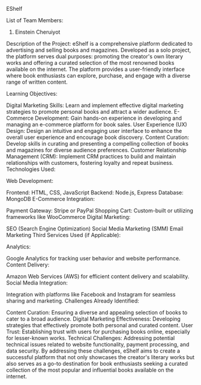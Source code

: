  EShelf


List of Team Members:
1.	Einstein Cheruiyot

Description of the Project:
eShelf is a comprehensive platform dedicated to advertising and selling books and magazines. Developed as a solo project, the platform serves dual purposes: promoting the creator's own literary works and offering a curated selection of the most renowned books available on the internet. The platform provides a user-friendly interface where book enthusiasts can explore, purchase, and engage with a diverse range of written content.

Learning Objectives:

Digital Marketing Skills: Learn and implement effective digital marketing strategies to promote personal books and attract a wider audience.
E-Commerce Development: Gain hands-on experience in developing and managing an e-commerce platform for book sales.
User Experience (UX) Design: Design an intuitive and engaging user interface to enhance the overall user experience and encourage book discovery.
Content Curation: Develop skills in curating and presenting a compelling collection of books and magazines for diverse audience preferences.
Customer Relationship Management (CRM): Implement CRM practices to build and maintain relationships with customers, fostering loyalty and repeat business.
Technologies Used:

Web Development:

Frontend: HTML, CSS, JavaScript
Backend: Node.js, Express
Database: MongoDB
E-Commerce Integration:

Payment Gateway: Stripe or PayPal
Shopping Cart: Custom-built or utilizing frameworks like WooCommerce
Digital Marketing:

SEO (Search Engine Optimization)
Social Media Marketing (SMM)
Email Marketing
Third Services Used (if Applicable):

Analytics:

Google Analytics for tracking user behavior and website performance.
Content Delivery:

Amazon Web Services (AWS) for efficient content delivery and scalability.
Social Media Integration:

Integration with platforms like Facebook and Instagram for seamless sharing and marketing.
Challenges Already Identified:

Content Curation: Ensuring a diverse and appealing selection of books to cater to a broad audience.
Digital Marketing Effectiveness: Developing strategies that effectively promote both personal and curated content.
User Trust: Establishing trust with users for purchasing books online, especially for lesser-known works.
Technical Challenges: Addressing potential technical issues related to website functionality, payment processing, and data security.
By addressing these challenges, eShelf aims to create a successful platform that not only showcases the creator's literary works but also serves as a go-to destination for book enthusiasts seeking a curated collection of the most popular and influential books available on the internet.
